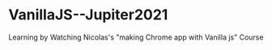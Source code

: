 # VanillaJS--Jupiter2021
Learning by Watching Nicolas's "making Chrome app with Vanilla js" Course 
